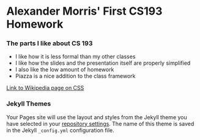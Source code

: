 # Alexander Morris' First CS193 Homework




### The parts I like about CS 193




- I like how it is less formal than my other classes
- I like how the slides and the presentation itself are properly simplified
- I also like the low amount of homework
- Piazza is a nice addition to the class framework


[Link to Wikipedia page on CSS](https://en.wikipedia.org/wiki/Cascading_Style_Sheets)



### Jekyll Themes

Your Pages site will use the layout and styles from the Jekyll theme you have selected in your [repository settings](https://github.com/kalutes/CS193_Fall18_Lab1/settings). The name of this theme is saved in the Jekyll `_config.yml` configuration file.
